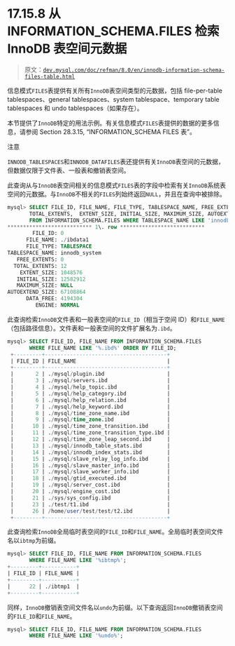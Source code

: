 # 17.15.8 从 INFORMATION_SCHEMA.FILES 检索 InnoDB 表空间元数据

> 原文：[`dev.mysql.com/doc/refman/8.0/en/innodb-information-schema-files-table.html`](https://dev.mysql.com/doc/refman/8.0/en/innodb-information-schema-files-table.html)

信息模式`FILES`表提供有关所有`InnoDB`表空间类型的元数据，包括 file-per-table tablespaces、general tablespaces、system tablespace、temporary table tablespaces 和 undo tablespaces（如果存在）。

本节提供了`InnoDB`特定的用法示例。有关信息模式`FILES`表提供的数据的更多信息，请参阅 Section 28.3.15, “INFORMATION_SCHEMA FILES 表”。

注意

`INNODB_TABLESPACES`和`INNODB_DATAFILES`表还提供有关`InnoDB`表空间的元数据，但数据仅限于文件表、一般表和撤销表空间。

此查询从与`InnoDB`表空间相关的信息模式`FILES`表的字段中检索有关`InnoDB`系统表空间的元数据。与`InnoDB`不相关的`FILES`列始终返回`NULL`，并且在查询中被排除。

```sql
mysql> SELECT FILE_ID, FILE_NAME, FILE_TYPE, TABLESPACE_NAME, FREE_EXTENTS,
       TOTAL_EXTENTS,  EXTENT_SIZE, INITIAL_SIZE, MAXIMUM_SIZE, AUTOEXTEND_SIZE, DATA_FREE, STATUS ENGINE
       FROM INFORMATION_SCHEMA.FILES WHERE TABLESPACE_NAME LIKE 'innodb_system' \G
*************************** 1\. row ***************************
        FILE_ID: 0
      FILE_NAME: ./ibdata1
      FILE_TYPE: TABLESPACE
TABLESPACE_NAME: innodb_system
   FREE_EXTENTS: 0
  TOTAL_EXTENTS: 12
    EXTENT_SIZE: 1048576
   INITIAL_SIZE: 12582912
   MAXIMUM_SIZE: NULL
AUTOEXTEND_SIZE: 67108864
      DATA_FREE: 4194304
         ENGINE: NORMAL
```

此查询检索`InnoDB`文件表和一般表空间的`FILE_ID`（相当于空间 ID）和`FILE_NAME`（包括路径信息）。文件表和一般表空间的文件扩展名为`.ibd`。

```sql
mysql> SELECT FILE_ID, FILE_NAME FROM INFORMATION_SCHEMA.FILES
       WHERE FILE_NAME LIKE '%.ibd%' ORDER BY FILE_ID;
 +---------+---------------------------------------+
 | FILE_ID | FILE_NAME                             |
 +---------+---------------------------------------+
 |       2 | ./mysql/plugin.ibd                    |
 |       3 | ./mysql/servers.ibd                   |
 |       4 | ./mysql/help_topic.ibd                |
 |       5 | ./mysql/help_category.ibd             |
 |       6 | ./mysql/help_relation.ibd             |
 |       7 | ./mysql/help_keyword.ibd              |
 |       8 | ./mysql/time_zone_name.ibd            |
 |       9 | ./mysql/time_zone.ibd                 |
 |      10 | ./mysql/time_zone_transition.ibd      |
 |      11 | ./mysql/time_zone_transition_type.ibd |
 |      12 | ./mysql/time_zone_leap_second.ibd     |
 |      13 | ./mysql/innodb_table_stats.ibd        |
 |      14 | ./mysql/innodb_index_stats.ibd        |
 |      15 | ./mysql/slave_relay_log_info.ibd      |
 |      16 | ./mysql/slave_master_info.ibd         |
 |      17 | ./mysql/slave_worker_info.ibd         |
 |      18 | ./mysql/gtid_executed.ibd             |
 |      19 | ./mysql/server_cost.ibd               |
 |      20 | ./mysql/engine_cost.ibd               |
 |      21 | ./sys/sys_config.ibd                  |
 |      23 | ./test/t1.ibd                         |
 |      26 | /home/user/test/test/t2.ibd           |
 +---------+---------------------------------------+
```

此查询检索`InnoDB`全局临时表空间的`FILE_ID`和`FILE_NAME`。全局临时表空间文件名以`ibtmp`为前缀。

```sql
mysql> SELECT FILE_ID, FILE_NAME FROM INFORMATION_SCHEMA.FILES
       WHERE FILE_NAME LIKE '%ibtmp%';
+---------+-----------+
| FILE_ID | FILE_NAME |
+---------+-----------+
|      22 | ./ibtmp1  |
+---------+-----------+
```

同样，`InnoDB`撤销表空间文件名以`undo`为前缀。以下查询返回`InnoDB`撤销表空间的`FILE_ID`和`FILE_NAME`。

```sql
mysql> SELECT FILE_ID, FILE_NAME FROM INFORMATION_SCHEMA.FILES
       WHERE FILE_NAME LIKE '%undo%';
```
